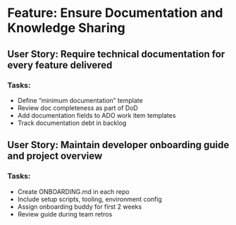# Feature: Ensure Documentation and Knowledge Sharing

## User Story: Require technical documentation for every feature delivered

### Tasks:
- Define “minimum documentation” template
- Review doc completeness as part of DoD
- Add documentation fields to ADO work item templates
- Track documentation debt in backlog

## User Story: Maintain developer onboarding guide and project overview

### Tasks:
- Create ONBOARDING.md in each repo
- Include setup scripts, tooling, environment config
- Assign onboarding buddy for first 2 weeks
- Review guide during team retros